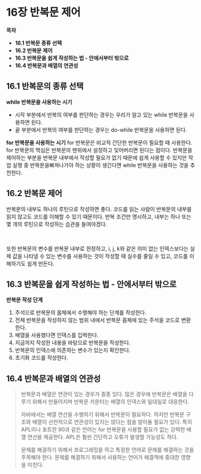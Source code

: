# 16장 반복문 제어

**목차**

- **16.1 반복문 종류 선택**
- **16.2 반복문 제어**
- **16.3 반복문을 쉽게 작성하는 법 - 안에서부터 밖으로**
- **16.4 반복문과 배열의 연관성**

## 16.1 반복문의 종류 선택

**while 반복문을 사용하는 시기**

- 시작 부분에서 반복의 여부를 판단하는 경우는 우리가 알고 있는 while 반복문을 사용하면 된다.
- 끝 부분에서 반복의 여부를 판단하는 경우는 do-while 반복문을 사용하면 된다.

**for 반복문을 사용하는 시기**
for 반복문은 비교적 간단한 반복문이 필요할 때 사용한다. for 반복문의 핵심은 반복문의 맨위에서 설정하고 잊어버리면 된다는 점이다. 반복문을 제어하는 부분을 반복문 내부에서 작성할 필요가 없기 때문에 쉽게 사용할 수 있지만 작업 실행 중 반복문을빠져나가야 하는 상황이 생긴다면 while 반복문을 사용하는 것을 추천한다.

## 16.2 반복문 제어

반복문의 내부도 하나의 루틴으로 작성하면 좋다. 코드를 읽는 사람이 반복문의 내부를 읽지 않고도 코드를 이해할 수 있기 때문이다. 반복 조건만 명시하고, 내부는 하나 또는 몇 개의 루틴으로 작성하는 습관을 들여야겠다.

<br>

또한 반복문의 변수를 반복문 내부로 한정하고, i, j, k와 같은 의미 없는 인덱스보다는 실제 값을 나타낼 수 있는 변수를 사용하는 것이 작성할 때 실수를 줄일 수 있고, 코드를 이해하기도 쉽게 만든다.

## 16.3 반복문을 쉽게 작성하는 법 - 안에서부터 밖으로

**반복문 작성 단계**

1. 주석으로 반복문의 몸체에서 수행해야 하는 단계를 작성한다.
2. 전체 반복문을 작성하지 않는 범위 내에서 반복문 몸체에 있는 주석을 코드로 변환한다.
3. 배열을 사용했다면 인덱스를 입력한다.
4. 지금까지 작성한 내용을 바탕으로 반복문을 작성한다.
5. 반복문의 인덱스에 의존하는 변수가 있는지 확인한다.
6. 초기화 코드를 작성한다.

## 16.4 반복문과 배열의 연관성

> 반복문과 배열은 연관이 있는 경우가 종종 있다. 많은 경우에 반복문은 배열을 다루기 위해서 만들어지며 반복문 카운터는 배열의 인덱스와 일대일로 대응한다.
>
> 자바에서는 배열 연산을 수행하기 위해서 반복문이 필요하다. 하지만 반복문 구조와 배열이 선천적으로 연관성이 있지는 않다는 점을 알아둘 필요가 있다. 특히 APL이나 포트란 90과 같은 언어는 for 반복문을 사용할 필요가 없는 강력한 배열 연산을 제공한다. APL은 훨씬 간단하고 오류가 발생할 가능성도 적다.
>
> 문제를 해결하기 위해서 프로그래밍을 하고 특정한 언어로 문제를 해결하는 것을 주목해야 한다. 문제를 해결하기 위해서 사용하는 언어가 해결책에 중대한 영향을 미친다.
